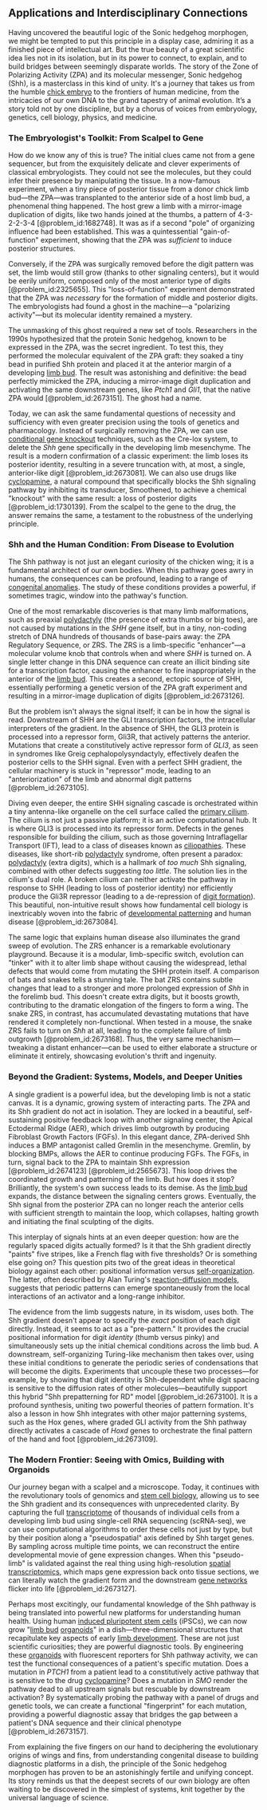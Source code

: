 ## Applications and Interdisciplinary Connections

Having uncovered the beautiful logic of the Sonic hedgehog morphogen, we might be tempted to put this principle in a display case, admiring it as a finished piece of intellectual art. But the true beauty of a great scientific idea lies not in its isolation, but in its power to connect, to explain, and to build bridges between seemingly disparate worlds. The story of the Zone of Polarizing Activity (ZPA) and its molecular messenger, Sonic hedgehog (Shh), is a masterclass in this kind of unity. It's a journey that takes us from the humble [chick embryo](@article_id:261682) to the frontiers of human medicine, from the intricacies of our own DNA to the grand tapestry of animal evolution. It’s a story told not by one discipline, but by a chorus of voices from embryology, genetics, cell biology, physics, and medicine.

### The Embryologist's Toolkit: From Scalpel to Gene

How do we know any of this is true? The initial clues came not from a gene sequencer, but from the exquisitely delicate and clever experiments of classical embryologists. They could not see the molecules, but they could infer their presence by manipulating the tissue. In a now-famous experiment, when a tiny piece of posterior tissue from a donor chick limb bud—the ZPA—was transplanted to the anterior side of a host limb bud, a phenomenal thing happened. The host grew a limb with a mirror-image duplication of digits, like two hands joined at the thumbs, a pattern of 4-3-2-2-3-4 [@problem_id:1682748]. It was as if a second "pole" of organizing influence had been established. This was a quintessential "gain-of-function" experiment, showing that the ZPA was *sufficient* to induce posterior structures.

Conversely, if the ZPA was surgically removed before the digit pattern was set, the limb would still grow (thanks to other signaling centers), but it would be eerily uniform, composed only of the most anterior type of digits [@problem_id:2325655]. This "loss-of-function" experiment demonstrated that the ZPA was *necessary* for the formation of middle and posterior digits. The embryologists had found a ghost in the machine—a "polarizing activity"—but its molecular identity remained a mystery.

The unmasking of this ghost required a new set of tools. Researchers in the 1990s hypothesized that the protein Sonic hedgehog, known to be expressed in the ZPA, was the secret ingredient. To test this, they performed the molecular equivalent of the ZPA graft: they soaked a tiny bead in purified Shh protein and placed it at the anterior margin of a developing [limb bud](@article_id:267751). The result was astonishing and definitive: the bead perfectly mimicked the ZPA, inducing a mirror-image digit duplication and activating the same downstream genes, like *$Ptch1$* and *$Gli1$*, that the native ZPA would [@problem_id:2673151]. The ghost had a name.

Today, we can ask the same fundamental questions of necessity and sufficiency with even greater precision using the tools of genetics and pharmacology. Instead of surgically removing the ZPA, we can use [conditional gene knockout](@article_id:189909) techniques, such as the Cre-lox system, to delete the *$Shh$* gene specifically in the developing limb mesenchyme. The result is a modern confirmation of a classic experiment: the limb loses its posterior identity, resulting in a severe truncation with, at most, a single, anterior-like digit [@problem_id:2673081]. We can also use drugs like [cyclopamine](@article_id:189504), a natural compound that specifically blocks the Shh signaling pathway by inhibiting its transducer, Smoothened, to achieve a chemical "knockout" with the same result: a loss of posterior digits [@problem_id:1730139]. From the scalpel to the gene to the drug, the answer remains the same, a testament to the robustness of the underlying principle.

### Shh and the Human Condition: From Disease to Evolution

The Shh pathway is not just an elegant curiosity of the chicken wing; it is a fundamental architect of our own bodies. When this pathway goes awry in humans, the consequences can be profound, leading to a range of [congenital anomalies](@article_id:141553). The study of these conditions provides a powerful, if sometimes tragic, window into the pathway's function.

One of the most remarkable discoveries is that many limb malformations, such as preaxial [polydactyly](@article_id:268494) (the presence of extra thumbs or big toes), are not caused by mutations in the *$SHH$* gene itself, but in a tiny, non-coding stretch of DNA hundreds of thousands of base-pairs away: the ZPA Regulatory Sequence, or ZRS. The ZRS is a limb-specific "enhancer"—a molecular volume knob that controls when and where *$SHH$* is turned on. A single letter change in this DNA sequence can create an illicit binding site for a transcription factor, causing the enhancer to fire inappropriately in the anterior of the [limb bud](@article_id:267751). This creates a second, ectopic source of SHH, essentially performing a genetic version of the ZPA graft experiment and resulting in a mirror-image duplication of digits [@problem_id:2673126].

But the problem isn't always the signal itself; it can be in how the signal is read. Downstream of SHH are the GLI transcription factors, the intracellular interpreters of the gradient. In the absence of SHH, the GLI3 protein is processed into a repressor form, Gli3R, that actively patterns the anterior. Mutations that create a constitutively active repressor form of *GLI3*, as seen in syndromes like Greig cephalopolysyndactyly, effectively deafen the posterior cells to the SHH signal. Even with a perfect SHH gradient, the cellular machinery is stuck in "repressor" mode, leading to an "anteriorization" of the limb and abnormal digit patterns [@problem_id:2673105].

Diving even deeper, the entire SHH signaling cascade is orchestrated within a tiny antenna-like organelle on the cell surface called the [primary cilium](@article_id:272621). The cilium is not just a passive platform; it is an active computational hub. It is where GLI3 is processed into its repressor form. Defects in the genes responsible for building the cilium, such as those governing Intraflagellar Transport (IFT), lead to a class of diseases known as [ciliopathies](@article_id:136442). These diseases, like short-rib [polydactyly](@article_id:268494) syndrome, often present a paradox: [polydactyly](@article_id:268494) (extra digits), which is a hallmark of *too much* Shh signaling, combined with other defects suggesting *too little*. The solution lies in the cilium's dual role. A broken cilium can neither activate the pathway in response to SHH (leading to loss of posterior identity) nor efficiently produce the Gli3R repressor (leading to a de-repression of [digit formation](@article_id:273395)). This beautiful, non-intuitive result shows how fundamental cell biology is inextricably woven into the fabric of [developmental patterning](@article_id:197048) and human disease [@problem_id:2673084].

The same logic that explains human disease also illuminates the grand sweep of evolution. The ZRS enhancer is a remarkable evolutionary playground. Because it is a modular, limb-specific switch, evolution can "tinker" with it to alter limb shape without causing the widespread, lethal defects that would come from mutating the SHH protein itself. A comparison of bats and snakes tells a stunning tale. The bat ZRS contains subtle changes that lead to a stronger and more prolonged expression of *$Shh$* in the forelimb bud. This doesn't create extra digits, but it boosts growth, contributing to the dramatic elongation of the fingers to form a wing. The snake ZRS, in contrast, has accumulated devastating mutations that have rendered it completely non-functional. When tested in a mouse, the snake ZRS fails to turn on *$Shh$* at all, leading to the complete failure of limb outgrowth [@problem_id:2673168]. Thus, the very same mechanism—tweaking a distant enhancer—can be used to either elaborate a structure or eliminate it entirely, showcasing evolution's thrift and ingenuity.

### Beyond the Gradient: Systems, Models, and Deeper Unities

A single gradient is a powerful idea, but the developing limb is not a static canvas. It is a dynamic, growing system of interacting parts. The ZPA and its Shh gradient do not act in isolation. They are locked in a beautiful, self-sustaining positive feedback loop with another signaling center, the Apical Ectodermal Ridge (AER), which drives limb outgrowth by producing Fibroblast Growth Factors (FGFs). In this elegant dance, ZPA-derived Shh induces a BMP antagonist called Gremlin in the mesenchyme. Gremlin, by blocking BMPs, allows the AER to continue producing FGFs. The FGFs, in turn, signal back to the ZPA to maintain Shh expression [@problem_id:2674123] [@problem_id:2565673]. This loop drives the coordinated growth and patterning of the limb. But how does it stop? Brilliantly, the system's own success leads to its demise. As the [limb bud](@article_id:267751) expands, the distance between the signaling centers grows. Eventually, the Shh signal from the posterior ZPA can no longer reach the anterior cells with sufficient strength to maintain the loop, which collapses, halting growth and initiating the final sculpting of the digits.

This interplay of signals hints at an even deeper question: how are the regularly spaced digits actually formed? Is it that the Shh gradient directly "paints" five stripes, like a French flag with five thresholds? Or is something else going on? This question pits two of the great ideas in theoretical biology against each other: positional information versus [self-organization](@article_id:186311). The latter, often described by Alan Turing's [reaction-diffusion models](@article_id:181682), suggests that periodic patterns can emerge spontaneously from the local interactions of an activator and a long-range inhibitor.

The evidence from the limb suggests nature, in its wisdom, uses both. The Shh gradient doesn't appear to specify the *exact* position of each digit directly. Instead, it seems to act as a "pre-pattern." It provides the crucial positional information for digit *identity* (thumb versus pinky) and simultaneously sets up the initial chemical conditions across the limb bud. A downstream, self-organizing Turing-like mechanism then takes over, using these initial conditions to generate the periodic series of condensations that will become the digits. Experiments that uncouple these two processes—for example, by showing that digit identity is Shh-dependent while digit spacing is sensitive to the diffusion rates of other molecules—beautifully support this hybrid "Shh prepatterning for RD" model [@problem_id:2673100]. It is a profound synthesis, uniting two powerful theories of pattern formation. It's also a lesson in how Shh integrates with other major patterning systems, such as the Hox genes, where graded GLI activity from the Shh pathway directly activates a cascade of *$Hoxd$* genes to orchestrate the final pattern of the hand and foot [@problem_id:2673109].

### The Modern Frontier: Seeing with Omics, Building with Organoids

Our journey began with a scalpel and a microscope. Today, it continues with the revolutionary tools of genomics and [stem cell biology](@article_id:196383), allowing us to see the Shh gradient and its consequences with unprecedented clarity. By capturing the full [transcriptome](@article_id:273531) of thousands of individual cells from a developing limb bud using single-cell RNA sequencing (scRNA-seq), we can use computational algorithms to order these cells not just by type, but by their position along a "pseudospatial" axis defined by Shh target genes. By sampling across multiple time points, we can reconstruct the entire developmental movie of gene expression changes. When this "pseudo-limb" is validated against the real thing using high-resolution [spatial transcriptomics](@article_id:269602), which maps gene expression back onto tissue sections, we can literally watch the gradient form and the downstream [gene networks](@article_id:262906) flicker into life [@problem_id:2673127].

Perhaps most excitingly, our fundamental knowledge of the Shh pathway is being translated into powerful new platforms for understanding human health. Using human [induced pluripotent stem cells](@article_id:264497) (iPSCs), we can now grow "[limb bud](@article_id:267751) [organoids](@article_id:152508)" in a dish—three-dimensional structures that recapitulate key aspects of early [limb development](@article_id:183475). These are not just scientific curiosities; they are powerful diagnostic tools. By engineering these [organoids](@article_id:152508) with fluorescent reporters for Shh pathway activity, we can test the functional consequences of a patient's specific mutation. Does a mutation in *$PTCH1$* from a patient lead to a constitutively active pathway that is sensitive to the drug [cyclopamine](@article_id:189504)? Does a mutation in *$SMO$* render the pathway dead to all upstream signals but rescuable by downstream activation? By systematically probing the pathway with a panel of drugs and genetic tools, we can create a functional "fingerprint" for each mutation, providing a powerful diagnostic assay that bridges the gap between a patient's DNA sequence and their clinical phenotype [@problem_id:2673157].

From explaining the five fingers on our hand to deciphering the evolutionary origins of wings and fins, from understanding congenital disease to building diagnostic platforms in a dish, the principle of the Sonic hedgehog morphogen has proven to be an astonishingly fertile and unifying concept. Its story reminds us that the deepest secrets of our own biology are often waiting to be discovered in the simplest of systems, knit together by the universal language of science.